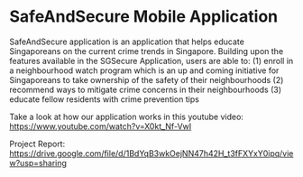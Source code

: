 <h1> SafeAndSecure Mobile Application </h1>

SafeAndSecure application is an application that helps educate Singaporeans on the current crime trends in Singapore.
Building upon the features available in the SGSecure Application, users are able to:
(1) enroll in a neighbourhood watch program which is an up and coming initiative for Singaporeans to take ownership of the safety of their neighbourhoods
(2) recommend ways to mitigate crime concerns in their neighbourhoods
(3) educate fellow residents with crime prevention tips

Take a look at how our application works in this youtube video: https://www.youtube.com/watch?v=X0kt_Nf-VwI

Project Report: https://drive.google.com/file/d/1BdYqB3wkOejNN47h42H_t3fFXYxY0ipq/view?usp=sharing
